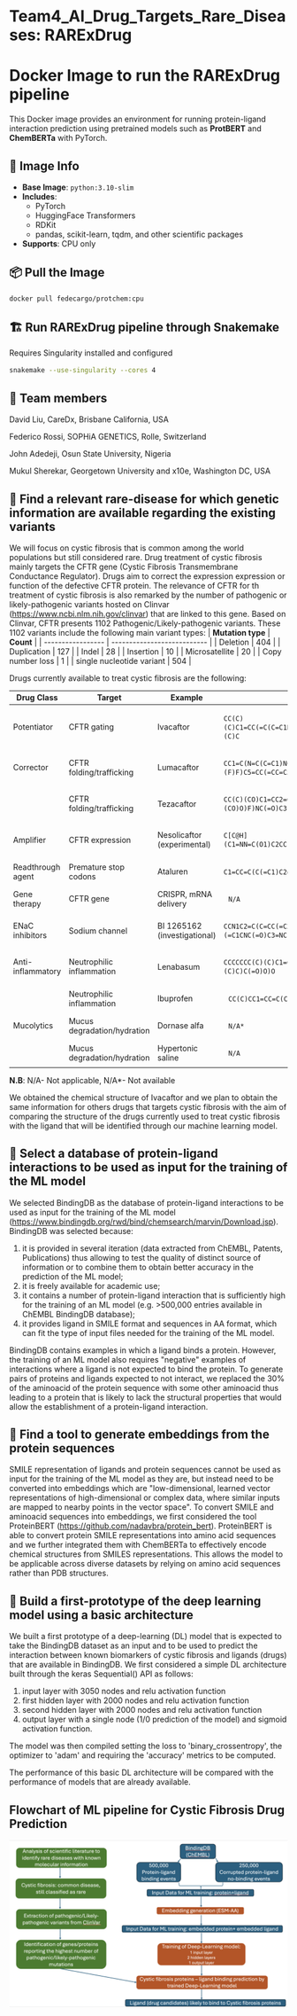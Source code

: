 # Team4_AI_Drug_Targets_Rare_Diseases: RARExDrug

# Docker Image to run the RARExDrug pipeline

This Docker image provides an environment for running protein-ligand interaction prediction using pretrained models such as **ProtBERT** and **ChemBERTa** with PyTorch.

## 🐳 Image Info

- **Base Image**: `python:3.10-slim`
- **Includes**:
  - PyTorch
  - HuggingFace Transformers
  - RDKit
  - pandas, scikit-learn, tqdm, and other scientific packages
- **Supports**: CPU only

## 📦 Pull the Image

```bash
docker pull fedecargo/protchem:cpu
```

## 🏗️ Run RARExDrug pipeline through Snakemake 
Requires Singularity installed and configured
```bash
snakemake --use-singularity --cores 4
```

## 👥 Team members
David Liu, CareDx, Brisbane California, USA

Federico Rossi, SOPHiA GENETICS, Rolle, Switzerland

John Adedeji, Osun State University, Nigeria

Mukul Sherekar, Georgetown University and x10e, Washington DC, USA

## 🧬 Find a relevant rare-disease for which genetic information are available regarding the existing variants

We will focus on cystic fibrosis that is common among the world populations but still considered rare.
Drug treatment of cystic fibrosis mainly targets the CFTR gene (Cystic Fibrosis Transmembrane Conductance Regulator). Drugs aim to correct the expression expression or function of the defective CFTR protein. The relevance of CFTR for th treatment of cystic fibrosis is also remarked by the number of pathogenic or likely-pathogenic variants hosted on Clinvar (https://www.ncbi.nlm.nih.gov/clinvar) that are linked to this gene. Based on Clinvar, CFTR presents 1102 Pathogenic/Likely-pathogenic variants. These 1102 variants include the following main variant types:
| **Mutation type**    | **Count**                  |
| ----------------- | --------------------------- |
| Deletion | 404 |
| Duplication | 127 |
| Indel | 28 |
| Insertion | 10 |
| Microsatellite | 20 |
| Copy number loss | 1 |
| single nucleotide variant | 504 |


Drugs currently available to treat cystic fibrosis are the following:

| **Drug Class**    | **Target**                  | **Example**                     | **SMILES Structure**                                                                                        |
| ----------------- | --------------------------- | ------------------------------- | ---------------------------------------------------------------------------------------------------         |
| Potentiator       | CFTR gating                 | Ivacaftor                       | <pre> ```CC(C)(C)C1=CC(=C(C=C1NC(=O)C2=CNC3=CC=CC=C3C2=O)O)C(C)(C)C ```</pre>                               |
| Corrector         | CFTR folding/trafficking    | Lumacaftor                      | <pre> ```CC1=C(N=C(C=C1)NC(=O)C2(CC2)C3=CC4=C(C=C3)OC(O4)(F)F)C5=CC(=CC=C5)C(=O)O ```</pre>                 |
|                   | CFTR folding/trafficking    | Tezacaftor                      | <pre> ```CC(C)(CO)C1=CC2=CC(=C(C=C2N1C[C@H](CO)O)F)NC(=O)C3(CC3)C4=CC5=C(C=C4)OC(O5)(F)F ```</pre>          |
| Amplifier         | CFTR expression             | Nesolicaftor (experimental)     | <pre> ```C[C@H](C1=NN=C(O1)C2CC(C2)NC(=O)C3=CC(=NO3)C4=CC=CC=C4)O ```</pre>                                 |
| Readthrough agent | Premature stop codons       | Ataluren                        | <pre> ```C1=CC=C(C(=C1)C2=NC(=NO2)C3=CC(=CC=C3)C(=O)O)F ```</pre>                                           |
| Gene therapy      | CFTR gene                   | CRISPR, mRNA delivery           | <pre> ```N/A ```</pre>                                                                                      |
| ENaC inhibitors   | Sodium channel              | BI 1265162 (investigational)    | <pre> ```CCN1C2=C(C=CC(=C2)OCC(=O)NCCOCP(=O)(C)C)[N+](=C1CNC(=O)C3=NC(=CN=C3N)Cl)CC.OP(=O)(O)[O-] ```</pre> |
| Anti-inflammatory | Neutrophilic inflammation   | Lenabasum                       | <pre> ```CCCCCCC(C)(C)C1=CC(=C2[C@@H]3CC(=CC[C@H]3C(OC2=C1)(C)C)C(=O)O)O ```</pre>                          |
|                   | Neutrophilic inflammation   | Ibuprofen                       | <pre> ```CC(C)CC1=CC=C(C=C1)C(C)C(=O)O ```</pre>                                                            |
| Mucolytics        | Mucus degradation/hydration | Dornase alfa                    | <pre> ```N/A* ```</pre>                                                                                     |
|                   | Mucus degradation/hydration | Hypertonic saline               | <pre> ```N/A  ```</pre>                                                                                     |

**N.B**: N/A- Not applicable, N/A*- Not available

We obtained the chemical structure of Ivacaftor and we plan to obtain the same information for others drugs that targets cystic fibrosis with the aim of comparing the structure of the drugs currently used to treat cystic fibrosis with the ligand that will be identified through our machine learning model.

## 💾 Select a database of protein-ligand interactions to be used as input for the training of the ML model
We selected BindingDB as the database of protein-ligand interactions to be used as input for the training of the ML model (https://www.bindingdb.org/rwd/bind/chemsearch/marvin/Download.jsp). 
BindingDB was selected because:

1. it is provided in several iteration (data extracted from ChEMBL, Patents, Publications) thus allowing to test the quality of distinct source of information or to combine them to obtain better accuracy in the prediction of the ML model;
2. it is freely available for academic use;
3. it contains a number of protein-ligand interaction that is sufficiently high for the training of an ML model (e.g. >500,000 entries available in ChEMBL BindingDB database);
4. it provides ligand in SMILE format and sequences in AA format, which can fit the type of input files needed for the training of the ML model.

BindingDB contains examples in which a ligand binds a protein. However, the training of an ML model also requires "negative" examples of interactions where a ligand is not expected to bind the protein. To generate pairs of proteins and ligands expected to not interact, we replaced the 30% of the aminoacid of the protein sequence with some other aminoacid thus leading to a protein that is likely to lack the structural properties that would allow the establishment of a protein-ligand interaction.
   
## 🔗 Find a tool to generate embeddings from the protein sequences
SMILE representation of ligands and protein sequences cannot be used as input for the training of the ML model as they are, but instead need to be converted into embeddings which are "low-dimensional, learned vector representations of high-dimensional or complex data, where similar inputs are mapped to nearby points in the vector space". To convert SMILE and aminoacid sequences into embeddings, we first considered the tool ProteinBERT (https://github.com/nadavbra/protein_bert). ProteinBERT is able to convert protein SMILE representations into amino acid sequences and we further integrated them with ChemBERTa to effectively encode chemical structures from SMILES representations. This allows the model to be applicable across diverse datasets by relying on amino acid sequences rather than PDB structures. 

## 🤖 Build a first-prototype of the deep learning model using a basic architecture
We built a first prototype of a deep-learning (DL) model that is expected to take the BindingDB dataset as an input and to be used to predict the interaction between known biomarkers of cystic fibrosis and ligands (drugs) that are available in BindingDB. We first considered a simple DL architecture built through the keras Sequential() API as follows:

1. input layer with 3050 nodes and relu activation function
2. first hidden layer with 2000 nodes and relu activation function
3. second hidden layer with 2000 nodes and relu activation function
4. output layer with a single node (1/0 prediction of the model) and sigmoid activation function.

The model was then compiled setting the loss to 'binary_crossentropy', the optimizer to 'adam' and requiring the 'accuracy' metrics to be computed.

The performance of this basic DL architecture will be compared with the performance of models that are already available.

## Flowchart of ML pipeline for Cystic Fibrosis Drug Prediction
![Cystic Fibrosis ML Pipeline](./Cystic_Fibrosis/ProjectFlowChart/FlowChart_Hackathon_Team4.png)

